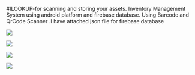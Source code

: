 #ILOOKUP-for scanning and storing your assets.
Inventory Management System using android platform and firebase database. Using Barcode and QrCode Scanner
.I have attached json file for firebase database

![](Screenshot_20201203-134644.png)

![](Screenshot_20201203-134725.png)

![](Screenshot_20201203-134729.png)

![](Screenshot_20201203-134801.png)
